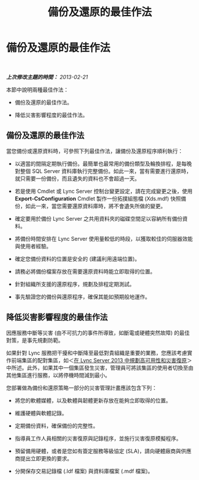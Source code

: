 ﻿---
title: 備份及還原的最佳作法
TOCTitle: 備份及還原的最佳作法
ms:assetid: abbce0e4-973a-4624-a0c1-e0f22e1d348b
ms:mtpsurl: https://technet.microsoft.com/zh-tw/library/Hh202184(v=OCS.15)
ms:contentKeyID: 52056176
ms.date: 08/10/2015
mtps_version: v=OCS.15
ms.translationtype: HT
---

# 備份及還原的最佳作法

 

_**上次修改主題的時間：** 2013-02-21_

本節中說明兩種最佳作法：

  - 備份及還原的最佳作法。

  - 降低災害影響程度的最佳作法。

## 備份及還原的最佳作法

當您備份或還原資料時，可參照下列最佳作法，讓備份及還原程序順利執行：

  - 以適當的間隔定期執行備份。最簡單也最常用的備份類型及輪換排程，是每晚對整個 SQL Server 資料庫執行完整備份。如此一來，當有需要進行還原時，就只需要一份備份，而且遺失的資料也不會超過一天。

  - 若是使用 Cmdlet 或 Lync Server 控制台變更設定，請在完成變更之後，使用 **Export-CsConfiguration** Cmdlet 製作一份拓撲組態檔 (Xds.mdf) 快照備份，如此一來，當您需要還原資料庫時，將不會遺失所做的變更。

  - 確定要用於備份 Lync Server 之共用資料夾的磁碟空間足以容納所有備份資料。

  - 將備份時間安排在 Lync Server 使用量較低的時段，以獲取較佳的伺服器效能與使用者經驗。

  - 確定您備份資料的位置是安全的 (建議利用遠端位置)。

  - 請務必將備份檔案存放在需要還原資料時能立即取得的位置。

  - 針對組織所支援的還原程序，規劃及排程定期測試。

  - 事先驗證您的備份與還原程序，確保其能如預期般地運作。

## 降低災害影響程度的最佳作法

因應服務中斷等災害 (由不可抗力的事件所導致，如斷電或硬體突然故障) 的最佳對策，是事先規劃防範。

如果針對 Lync 服務把干擾和中斷降至最低對貴組織是重要的業務，您應該考慮實作前端集區的配對集區，如＜[在 Lync Server 2013 中規劃高可用性和災害復原](lync-server-2013-planning-for-high-availability-and-disaster-recovery.md)＞中所述。此外，如果其中一個集區發生災害，管理員可將該集區的使用者切換至由其他集區進行服務，以將停機時間減到最小。

您部署做為備份和還原策略一部分的災害管理計畫應該包含下列：

  - 將您的軟體媒體，以及軟體與韌體更新存放在能夠立即取得的位置。

  - 維護硬體與軟體記錄。

  - 定期備份資料，確保備份的完整性。

  - 指導員工作人員相關的災害復原與記錄程序，並施行災害復原模擬程序。

  - 預留備用硬體，或者是您如有簽定服務等級協定 (SLA)，請向硬體廠商與供應商提出立即更換的要求。

  - 分開保存交易記錄檔 (.ldf 檔案) 與資料庫檔案 (.mdf 檔案)。

